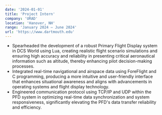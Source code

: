 ```yaml
---
date: '2024-01-01'
title: 'Project Intern'
company: 'URAD'
location: 'Hanover, NH'
range: 'January 2024 – June 2024'
url: 'https://www.dartmouth.edu'
---
```


- Spearheaded the development of a robust Primary Flight Display system in DCS World using Lua, creating realistic flight scenario simulations and ensuring high accuracy and reliability in presenting critical aeronautical information such as altitude, thereby enhancing pilot decision-making processes.
- Integrated real-time navigational and airspace data using ForeFlight and C programming, producing a more intuitive and user-friendly interface that enhances situational awareness and aligns with advancements in operating systems and flight display technology.
- Engineered communication protocol using TCP/IP and UDP within the PFD system in optimizing real-time data synchronization and system responsiveness, significantly elevating the PFD's data transfer reliability and efficiency.
